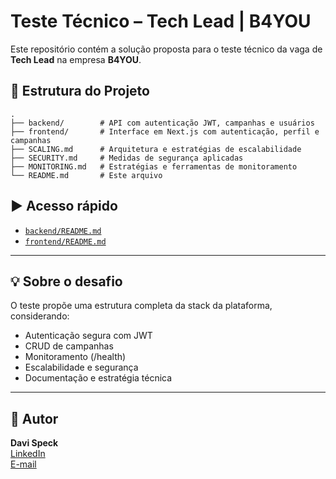 # Teste Técnico – Tech Lead | B4YOU

Este repositório contém a solução proposta para o teste técnico da vaga de **Tech Lead** na empresa **B4YOU**.

## 📁 Estrutura do Projeto

```
.
├── backend/        # API com autenticação JWT, campanhas e usuários
├── frontend/       # Interface em Next.js com autenticação, perfil e campanhas
├── SCALING.md      # Arquitetura e estratégias de escalabilidade
├── SECURITY.md     # Medidas de segurança aplicadas
├── MONITORING.md   # Estratégias e ferramentas de monitoramento
└── README.md       # Este arquivo
```

## ▶️ Acesso rápido

- [`backend/README.md`](./backend/README.md)
- [`frontend/README.md`](./frontend/README.md)

---

## 💡 Sobre o desafio

O teste propõe uma estrutura completa da stack da plataforma, considerando:

- Autenticação segura com JWT
- CRUD de campanhas
- Monitoramento (/health)
- Escalabilidade e segurança
- Documentação e estratégia técnica

---

## 👤 Autor

**Davi Speck**  
[LinkedIn](https://www.linkedin.com/in/davi-speck-a872a71b7/)  
[E-mail](mailto:davispeck86@gmail.com)